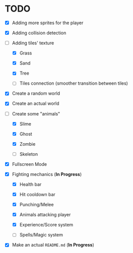 # TODO

- [x] Adding more sprites for the player

- [x] Adding collision detection

- [ ] Adding tiles' texture
  
  - [x] Grass
  
  - [x] Sand
  
  - [x] Tree
  
  - [ ] Tiles connection (smoother transition between tiles)

- [x] Create a random world

- [x] Create an actual world

- [ ] Create some "animals"

  - [x] Slime

  - [x] Ghost

  - [x] Zombie

  - [ ] Skeleton

- [x] Fullscreen Mode
  
- [x] Fighting mechanics (**In Progress**)

  - [x] Health bar

  - [x] Hit cooldown bar

  - [x] Punching/Melee

  - [x] Animals attacking player

  - [x] Experience/Score system

  - [ ] Spells/Magic system

- [x] Make an actual `README.md` (**In Progress**)
